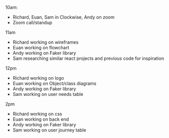 10am:
- Richard, Euan, Sam in Clockwise, Andy on zoom
- Zoom call/standup 

11am

- Richard working on wireframes
- Euan working on flowchart 
- Andy working on Faker library
- Sam researching similar react projects and previous code for inspiration

12pm

- Richard working on logo
- Euan working on Object/class diagrams
- Andy working on Faker library
- Sam working on user needs table

2pm

- Richard working on css
- Euan working on back end
- Andy working on Faker library
- Sam working on user journey table